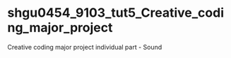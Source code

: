 # shgu0454_9103_tut5_Creative_coding_major_project
Creative coding major project individual part - Sound

